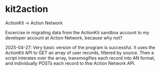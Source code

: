 # kit2action
ActionKit -> Action Network

Excercise in migrating data from the ActionKit sandbox account to my developer account at Action Network, because why not?

2025-04-27: Very basic version of the program is successful.  It uses the ActionKit API to GET an array of user records, filtered by source. Then a script interates over the array, transmogifies each record into AN format, and individually POSTs each record to thw Action Network API.
